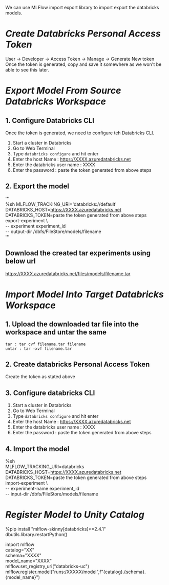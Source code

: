 
We can use MLFlow import export library to import export the databricks models.

# _Create Databricks Personal Access Token_
  User -> Developer -> Access Token -> Manage -> Generate New token    
  Once the token is generated, copy and save it somewhere as we won't be able to see this later.

# _Export Model From Source Databricks Workspace_
## 1. Configure Databricks CLI
  Once the token is generated, we need to configure teh Databricks CLI.
  1. Start a cluster in Databricks
  2. Go to Web Terminal 
  3. Type `databricks configure` and hit enter
  4. Enter the host Name : https://XXXX.azuredatabricks.net
  5. Enter the databricks user name : XXXX
  6. Enter the password : paste the token generated from above steps

## 2. Export the model
  '''    
  %sh
  MLFLOW_TRACKING_URI='databricks://default'    
  DATABRICKS_HOST=https://XXXX.azuredatabricks.net    
  DATABRICKS_TOKEN=paste the token generated from above steps    
  export-experiment \     
  -- experiment experiment_id    
  -- output-dir /dbfs/FileStore/models/filename  
    '''

## Download the created tar experiments using below url
  https://XXXX.azuredatabricks.net/files/models/filename.tar


# _Import Model Into Target Databricks Workspace_
## 1. Upload the downloaded tar file into the workspace and untar the same
    tar : tar cvf filename.tar filename
    untar : tar -xvf filename.tar
## 2. Create databricks Personal Access Token
  Create the token as stated above
## 3. Configure databricks CLI
  1. Start a cluster in Databricks
  2. Go to Web Terminal 
  3. Type `databricks configure` and hit enter
  4. Enter the host Name : https://XXXX.azuredatabricks.net
  5. Enter the databricks user name : XXXX
  6. Enter the password : paste the token generated from above steps
## 4. Import the model
   %sh    
    MLFLOW_TRACKING_URI=databricks    
    DATABRICKS_HOST=https://XXXX.azuredatabricks.net    
    DATABRICKS_TOKEN=paste the token generated from above steps    
    import-experiment \    
    -- experiment-name experiment_id    
    -- input-dir /dbfs/FileStore/models/filename    

# _Register Model to Unity Catalog_

%pip install "mlflow-skinny[databricks]>=2.4.1"
dbutils.library.restartPython()

import mlflow    
catalog="XX"    
schema="XXXX"    
model_name="XXXX"    
mlflow.set_registry_uri("databricks-uc")    
mlflow.register.model("runs:/XXXXX/model",f"{catalog}.{schema}.{model_name}")     



